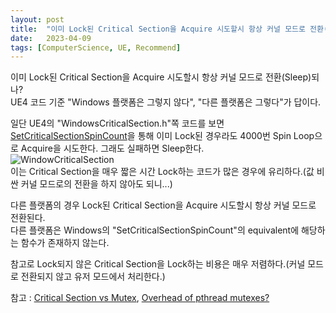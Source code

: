 ```yaml
---
layout: post
title:  "이미 Lock된 Critical Section을 Acquire 시도할시 항상 커널 모드로 전환(Sleep)되나?"
date:   2023-04-09
tags: [ComputerScience, UE, Recommend]
---          
```

             
이미 Lock된 Critical Section을 Acquire 시도할시 항상 커널 모드로 전환(Sleep)되나?          
UE4 코드 기준 "Windows 플랫폼은 그렇지 않다", "다른 플랫폼은 그렇다"가 답이다.         

일단 UE4의 "WindowsCriticalSection.h"쪽 코드를 보면 [SetCriticalSectionSpinCount](https://learn.microsoft.com/en-us/windows/win32/api/synchapi/nf-synchapi-setcriticalsectionspincount)을 통해 이미 Lock된 경우라도 4000번 Spin Loop으로 Acquire을 시도한다. 그래도 실패하면 Sleep한다.             
![WindowCriticalSection](https://user-images.githubusercontent.com/33873804/230764377-ee96f9a6-a336-40f1-aa0e-16df02f2028d.png)                      
이는 Critical Section을 매우 짧은 시간 Lock하는 코드가 많은 경우에 유리하다.(값 비싼 커널 모드로의 전환을 하지 않아도 되니...)              
             
다른 플랫폼의 경우 Lock된 Critical Section을 Acquire 시도할시 항상 커널 모드로 전환된다.          
다른 플랫폼은 Windows의 "SetCriticalSectionSpinCount"의 equivalent에 해당하는 함수가 존재하지 않는다.            
           
               
참고로 Lock되지 않은 Critical Section을 Lock하는 비용은 매우 저렴하다.(커널 모드로 전환되지 않고 유저 모드에서 처리한다.)                      
                  
참고 : [Critical Section vs Mutex](https://stackoverflow.com/a/800422), [Overhead of pthread mutexes?](https://stackoverflow.com/a/1278965)       